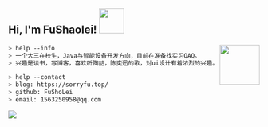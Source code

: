 <h2> Hi, I'm FuShaolei! <img src="https://media.giphy.com/media/mGcNjsfWAjY5AEZNw6/giphy.gif" width="50"></h2>

<img align='right' src="https://cdn.jsdelivr.net/gh/fushaolei/img/20200717001629.gif" width="80">

````bash
> help --info
> 一个大三在校生，Java与智能设备开发方向，目前在准备找实习QAQ。
> 兴趣是读书，写博客，喜欢听陶喆，陈奕迅的歌，对ui设计有着浓烈的兴趣。
````
````bash
> help --contact
> blog: https://sorryfu.top/
> github: FuShoLei
> email: 1563250958@qq.com
````


![](https://github-readme-stats.vercel.app/api?username=FuShaoLei&show_icons=true&hide=[%22issues%22])


